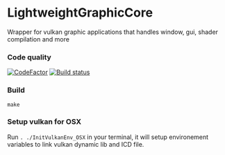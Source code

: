 # LightweightGraphicCore

Wrapper for vulkan graphic applications that handles window, gui, shader compilation and more

### Code quality
[![CodeFactor](https://www.codefactor.io/repository/github/alelievr/lightweightgraphiccore/badge)](https://www.codefactor.io/repository/github/alelievr/lightweightgraphiccore)
[![Build status](https://ci.appveyor.com/api/projects/status/rxqy66lfqem7saem?svg=true)](https://ci.appveyor.com/project/alelievr/lightweightgraphiccore)


### Build

`make`

### Setup vulkan for OSX

Run `. ./InitVulkanEnv_OSX` in your terminal, it will setup environement variables to link vulkan dynamic lib and ICD file.
